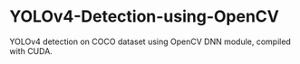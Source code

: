 # YOLOv4-Detection-using-OpenCV
YOLOv4 detection on COCO dataset using OpenCV DNN module, compiled with CUDA.

